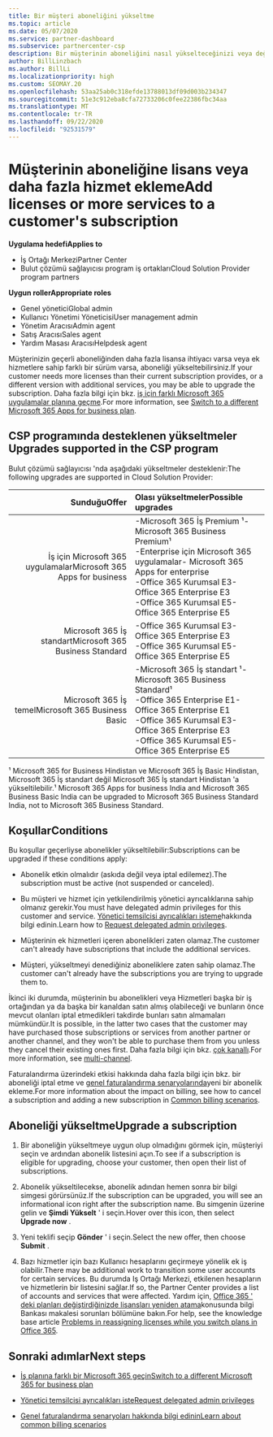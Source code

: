 ```yaml
---
title: Bir müşteri aboneliğini yükseltme
ms.topic: article
ms.date: 05/07/2020
ms.service: partner-dashboard
ms.subservice: partnercenter-csp
description: Bir müşterinin aboneliğini nasıl yükselteceğinizi veya değiştireceğinizi öğrenin. Daha fazla lisans ekleyin veya daha fazla hizmet ile farklı bir sürüme taşıyın.
author: BillLinzbach
ms.author: BillLi
ms.localizationpriority: high
ms.custom: SEOMAY.20
ms.openlocfilehash: 53aa25ab0c318efde13788013df09d003b234347
ms.sourcegitcommit: 51e3c912eba8cfa72733206c0fee22386fbc34aa
ms.translationtype: MT
ms.contentlocale: tr-TR
ms.lasthandoff: 09/22/2020
ms.locfileid: "92531579"
---
```

# <a name="add-licenses-or-more-services-to-a-customers-subscription"></a><span data-ttu-id="4cffd-104">Müşterinin aboneliğine lisans veya daha fazla hizmet ekleme</span><span class="sxs-lookup"><span data-stu-id="4cffd-104">Add licenses or more services to a customer's subscription</span></span>

<span data-ttu-id="4cffd-105">**Uygulama hedefi**</span><span class="sxs-lookup"><span data-stu-id="4cffd-105">**Applies to**</span></span>

- <span data-ttu-id="4cffd-106">İş Ortağı Merkezi</span><span class="sxs-lookup"><span data-stu-id="4cffd-106">Partner Center</span></span>
- <span data-ttu-id="4cffd-107">Bulut çözümü sağlayıcısı program iş ortakları</span><span class="sxs-lookup"><span data-stu-id="4cffd-107">Cloud Solution Provider program partners</span></span>

<span data-ttu-id="4cffd-108">**Uygun roller**</span><span class="sxs-lookup"><span data-stu-id="4cffd-108">**Appropriate roles**</span></span>

- <span data-ttu-id="4cffd-109">Genel yönetici</span><span class="sxs-lookup"><span data-stu-id="4cffd-109">Global admin</span></span>
- <span data-ttu-id="4cffd-110">Kullanıcı Yönetimi Yöneticisi</span><span class="sxs-lookup"><span data-stu-id="4cffd-110">User management admin</span></span>
- <span data-ttu-id="4cffd-111">Yönetim Aracısı</span><span class="sxs-lookup"><span data-stu-id="4cffd-111">Admin agent</span></span>
- <span data-ttu-id="4cffd-112">Satış Aracısı</span><span class="sxs-lookup"><span data-stu-id="4cffd-112">Sales agent</span></span>
- <span data-ttu-id="4cffd-113">Yardım Masası Aracısı</span><span class="sxs-lookup"><span data-stu-id="4cffd-113">Helpdesk agent</span></span>

<span data-ttu-id="4cffd-114">Müşterinizin geçerli aboneliğinden daha fazla lisansa ihtiyacı varsa veya ek hizmetlere sahip farklı bir sürüm varsa, aboneliği yükseltebilirsiniz.</span><span class="sxs-lookup"><span data-stu-id="4cffd-114">If your customer needs more licenses than their current subscription provides, or a different version with additional services, you may be able to upgrade the subscription.</span></span> <span data-ttu-id="4cffd-115">Daha fazla bilgi için bkz. [iş için farklı Microsoft 365 uygulamalar planına geçme](/microsoft-365/commerce/subscriptions/switch-to-a-different-plan).</span><span class="sxs-lookup"><span data-stu-id="4cffd-115">For more information, see [Switch to a different Microsoft 365 Apps for business plan](/microsoft-365/commerce/subscriptions/switch-to-a-different-plan).</span></span>

## <a name="upgrades-supported-in-the-csp-program"></a><span data-ttu-id="4cffd-116">CSP programında desteklenen yükseltmeler <a id="upgradesubscription"></a></span><span class="sxs-lookup"><span data-stu-id="4cffd-116">Upgrades supported in the CSP program <a id="upgradesubscription"></a></span></span>

<span data-ttu-id="4cffd-117">Bulut çözümü sağlayıcısı 'nda aşağıdaki yükseltmeler desteklenir:</span><span class="sxs-lookup"><span data-stu-id="4cffd-117">The following upgrades are supported in Cloud Solution Provider:</span></span>

| <span data-ttu-id="4cffd-118">Sunduğu</span><span class="sxs-lookup"><span data-stu-id="4cffd-118">Offer</span></span> | <span data-ttu-id="4cffd-119">Olası yükseltmeler</span><span class="sxs-lookup"><span data-stu-id="4cffd-119">Possible upgrades</span></span>|
|---:|:---|
| <span data-ttu-id="4cffd-120">İş için Microsoft 365 uygulamalar</span><span class="sxs-lookup"><span data-stu-id="4cffd-120">Microsoft 365 Apps for business</span></span>   | <span data-ttu-id="4cffd-121">-Microsoft 365 İş Premium ¹</span><span class="sxs-lookup"><span data-stu-id="4cffd-121">- Microsoft 365 Business Premium¹</span></span> <br/>  <span data-ttu-id="4cffd-122">-Enterprise için Microsoft 365 uygulamalar</span><span class="sxs-lookup"><span data-stu-id="4cffd-122">- Microsoft 365 Apps for enterprise</span></span> <br/> <span data-ttu-id="4cffd-123">-Office 365 Kurumsal E3</span><span class="sxs-lookup"><span data-stu-id="4cffd-123">- Office 365 Enterprise E3</span></span> <br/> <span data-ttu-id="4cffd-124">-Office 365 Kurumsal E5</span><span class="sxs-lookup"><span data-stu-id="4cffd-124">- Office 365 Enterprise E5</span></span> <br/> |
| <span data-ttu-id="4cffd-125">Microsoft 365 İş standart</span><span class="sxs-lookup"><span data-stu-id="4cffd-125">Microsoft 365 Business Standard</span></span>    | <span data-ttu-id="4cffd-126">-Office 365 Kurumsal E3</span><span class="sxs-lookup"><span data-stu-id="4cffd-126">- Office 365 Enterprise E3</span></span> <br/> <span data-ttu-id="4cffd-127">-Office 365 Kurumsal E5</span><span class="sxs-lookup"><span data-stu-id="4cffd-127">- Office 365 Enterprise E5</span></span> <br/> |
| <span data-ttu-id="4cffd-128">Microsoft 365 İş temel</span><span class="sxs-lookup"><span data-stu-id="4cffd-128">Microsoft 365 Business Basic</span></span> | <span data-ttu-id="4cffd-129">-Microsoft 365 İş standart ¹</span><span class="sxs-lookup"><span data-stu-id="4cffd-129">- Microsoft 365 Business Standard¹</span></span> <br/> <span data-ttu-id="4cffd-130">-Office 365 Enterprise E1</span><span class="sxs-lookup"><span data-stu-id="4cffd-130">- Office 365 Enterprise E1</span></span> <br/> <span data-ttu-id="4cffd-131">-Office 365 Kurumsal E3</span><span class="sxs-lookup"><span data-stu-id="4cffd-131">- Office 365 Enterprise E3</span></span><br/> <span data-ttu-id="4cffd-132">-Office 365 Kurumsal E5</span><span class="sxs-lookup"><span data-stu-id="4cffd-132">- Office 365 Enterprise E5</span></span> <br/> |

<span data-ttu-id="4cffd-133">¹ Microsoft 365 for Business Hindistan ve Microsoft 365 İş Basic Hindistan, Microsoft 365 İş standart değil Microsoft 365 İş standart Hindistan 'a yükseltilebilir.</span><span class="sxs-lookup"><span data-stu-id="4cffd-133">¹ Microsoft 365 Apps for business India and Microsoft 365 Business Basic India can be upgraded to Microsoft 365 Business Standard India, not to Microsoft 365 Business Standard.</span></span>


## <a name="conditions"></a><span data-ttu-id="4cffd-134">Koşullar</span><span class="sxs-lookup"><span data-stu-id="4cffd-134">Conditions</span></span>

<span data-ttu-id="4cffd-135">Bu koşullar geçerliyse abonelikler yükseltilebilir:</span><span class="sxs-lookup"><span data-stu-id="4cffd-135">Subscriptions can be upgraded if these conditions apply:</span></span>

- <span data-ttu-id="4cffd-136">Abonelik etkin olmalıdır (askıda değil veya iptal edilemez).</span><span class="sxs-lookup"><span data-stu-id="4cffd-136">The subscription must be active (not suspended or canceled).</span></span>

- <span data-ttu-id="4cffd-137">Bu müşteri ve hizmet için yetkilendirilmiş yönetici ayrıcalıklarına sahip olmanız gerekir.</span><span class="sxs-lookup"><span data-stu-id="4cffd-137">You must have delegated admin privileges for this customer and service.</span></span> <span data-ttu-id="4cffd-138">[Yönetici temsilcisi ayrıcalıkları isteme](request-a-relationship-with-a-customer.md)hakkında bilgi edinin.</span><span class="sxs-lookup"><span data-stu-id="4cffd-138">Learn how to [Request delegated admin privileges](request-a-relationship-with-a-customer.md).</span></span>

- <span data-ttu-id="4cffd-139">Müşterinin ek hizmetleri içeren abonelikleri zaten olamaz.</span><span class="sxs-lookup"><span data-stu-id="4cffd-139">The customer can't already have subscriptions that include the additional services.</span></span>

- <span data-ttu-id="4cffd-140">Müşteri, yükseltmeyi denediğiniz aboneliklere zaten sahip olamaz.</span><span class="sxs-lookup"><span data-stu-id="4cffd-140">The customer can't already have the subscriptions you are trying to upgrade them to.</span></span>

<span data-ttu-id="4cffd-141">İkinci iki durumda, müşterinin bu abonelikleri veya Hizmetleri başka bir iş ortağından ya da başka bir kanaldan satın almış olabileceği ve bunların önce mevcut olanları iptal etmedikleri takdirde bunları satın almamaları mümkündür.</span><span class="sxs-lookup"><span data-stu-id="4cffd-141">It is possible, in the latter two cases that the customer may have purchased those subscriptions or services from another partner or another channel, and they won't be able to purchase them from you unless they cancel their existing ones first.</span></span> <span data-ttu-id="4cffd-142">Daha fazla bilgi için bkz. [çok kanallı](multichannel.md).</span><span class="sxs-lookup"><span data-stu-id="4cffd-142">For more information, see [multi-channel](multichannel.md).</span></span>

<span data-ttu-id="4cffd-143">Faturalandırma üzerindeki etkisi hakkında daha fazla bilgi için bkz. bir aboneliği iptal etme ve [genel faturalandırma senaryolarında](common-billing-scenarios.md)yeni bir abonelik ekleme.</span><span class="sxs-lookup"><span data-stu-id="4cffd-143">For more information about the impact on billing, see how to cancel a subscription and adding a new subscription in [Common billing scenarios](common-billing-scenarios.md).</span></span>

## <a name="upgrade-a-subscription"></a><span data-ttu-id="4cffd-144">Aboneliği yükseltme</span><span class="sxs-lookup"><span data-stu-id="4cffd-144">Upgrade a subscription</span></span>

1. <span data-ttu-id="4cffd-145">Bir aboneliğin yükseltmeye uygun olup olmadığını görmek için, müşteriyi seçin ve ardından abonelik listesini açın.</span><span class="sxs-lookup"><span data-stu-id="4cffd-145">To see if a subscription is eligible for upgrading, choose your customer, then open their list of subscriptions.</span></span>

2. <span data-ttu-id="4cffd-146">Abonelik yükseltilecekse, abonelik adından hemen sonra bir bilgi simgesi görürsünüz.</span><span class="sxs-lookup"><span data-stu-id="4cffd-146">If the subscription can be upgraded, you will see an informational icon right after the subscription name.</span></span> <span data-ttu-id="4cffd-147">Bu simgenin üzerine gelin ve **Şimdi Yükselt** ' i seçin.</span><span class="sxs-lookup"><span data-stu-id="4cffd-147">Hover over this icon, then select **Upgrade now** .</span></span>

3. <span data-ttu-id="4cffd-148">Yeni teklifi seçip **Gönder** ' i seçin.</span><span class="sxs-lookup"><span data-stu-id="4cffd-148">Select the new offer, then choose **Submit** .</span></span>

4. <span data-ttu-id="4cffd-149">Bazı hizmetler için bazı Kullanıcı hesaplarını geçirmeye yönelik ek iş olabilir.</span><span class="sxs-lookup"><span data-stu-id="4cffd-149">There may be additional work to transition some user accounts for certain services.</span></span> <span data-ttu-id="4cffd-150">Bu durumda Iş Ortağı Merkezi, etkilenen hesapların ve hizmetlerin bir listesini sağlar.</span><span class="sxs-lookup"><span data-stu-id="4cffd-150">If so, the Partner Center provides a list of accounts and services that were affected.</span></span> <span data-ttu-id="4cffd-151">Yardım için, [Office 365 ' deki planları değiştirdiğinizde lisansları yeniden atama](/microsoft-365/commerce/subscriptions/switch-to-a-different-plan)konusunda bilgi Bankası makalesi sorunları bölümüne bakın.</span><span class="sxs-lookup"><span data-stu-id="4cffd-151">For help, see the knowledge base article [Problems in reassigning licenses while you switch plans in Office 365](/microsoft-365/commerce/subscriptions/switch-to-a-different-plan).</span></span>


## <a name="next-steps"></a><span data-ttu-id="4cffd-152">Sonraki adımlar</span><span class="sxs-lookup"><span data-stu-id="4cffd-152">Next steps</span></span>

- [<span data-ttu-id="4cffd-153">İş planına farklı bir Microsoft 365 geçin</span><span class="sxs-lookup"><span data-stu-id="4cffd-153">Switch to a different Microsoft 365 for business plan</span></span>](/microsoft-365/commerce/subscriptions/switch-to-a-different-plan)

- [<span data-ttu-id="4cffd-154">Yönetici temsilcisi ayrıcalıkları iste</span><span class="sxs-lookup"><span data-stu-id="4cffd-154">Request delegated admin privileges</span></span>](request-a-relationship-with-a-customer.md)

- [<span data-ttu-id="4cffd-155">Genel faturalandırma senaryoları hakkında bilgi edinin</span><span class="sxs-lookup"><span data-stu-id="4cffd-155">Learn about common billing scenarios</span></span>](common-billing-scenarios.md)
